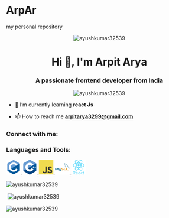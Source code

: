 # ArpAr
my personal repository
<p align="center"> <img width="500" height="60%" src="https://thumbs.gfycat.com/ExemplaryFairFeline-max-1mb.gif" alt="ayushkumar32539"/></p>
<h1 align="center">Hi 👋, I'm  Arpit Arya</h1>
<h3 align="center">A passionate frontend developer from India</h3>

<p align="center"> <img src="https://komarev.com/ghpvc/?username=ayushkumar32539&label=Profile%20views&color=0e75b6&style=flat" alt="ayushkumar32539" /> </p>

- 🌱 I’m currently learning **react Js**

- 📫 How to reach me **arpitarya3299@gmail.com**

<h3 align="left">Connect with me:</h3>
<p align="left">
</p>

<h3 align="left">Languages and Tools:</h3>
<p align="left"> <a href="https://www.cprogramming.com/" target="_blank" rel="noreferrer"> <img src="https://raw.githubusercontent.com/devicons/devicon/master/icons/c/c-original.svg" alt="c" width="40" height="40"/> </a> <a href="https://www.w3schools.com/cpp/" target="_blank" rel="noreferrer"> <img src="https://raw.githubusercontent.com/devicons/devicon/master/icons/cplusplus/cplusplus-original.svg" alt="cplusplus" width="40" height="40"/> </a> <a href="https://developer.mozilla.org/en-US/docs/Web/JavaScript" target="_blank" rel="noreferrer"> <img src="https://raw.githubusercontent.com/devicons/devicon/master/icons/javascript/javascript-original.svg" alt="javascript" width="40" height="40"/> </a> <a href="https://www.mysql.com/" target="_blank" rel="noreferrer"> <img src="https://raw.githubusercontent.com/devicons/devicon/master/icons/mysql/mysql-original-wordmark.svg" alt="mysql" width="40" height="40"/> </a> <a href="https://reactjs.org/" target="_blank" rel="noreferrer"> <img src="https://raw.githubusercontent.com/devicons/devicon/master/icons/react/react-original-wordmark.svg" alt="react" width="40" height="40"/> </a> </p>

<p><img align="center" src="https://github-readme-stats.vercel.app/api/top-langs?username=ayushkumar32539&show_icons=true&locale=en&layout=compact" alt="ayushkumar32539" /></p>

<p>&nbsp;<img align="center" src="https://github-readme-stats.vercel.app/api?username=ayushkumar32539&show_icons=true&locale=en" alt="ayushkumar32539" /></p>

<p><img align="center" src="https://github-readme-streak-stats.herokuapp.com/?user=ayushkumar32539&" alt="ayushkumar32539" /></p>
